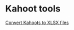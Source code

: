 # Kahoot tools
[Convert Kahoots to XLSX files](https://github.com/SethBlackwater/Kahoot/tree/master/convert-to-xlsx)
